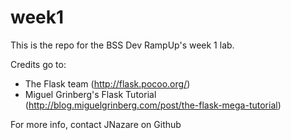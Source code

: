 week1
=====

This is the repo for the BSS Dev RampUp's week 1 lab. 

Credits go to:
- The Flask team (http://flask.pocoo.org/)
- Miguel Grinberg's Flask Tutorial (http://blog.miguelgrinberg.com/post/the-flask-mega-tutorial)

For more info, contact JNazare on Github 
